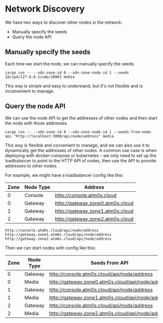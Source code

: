 # Network Discovery

We have two ways to discover other nodes in the network:

- Manually specify the seeds
- Query the node API

## Manually specify the seeds

Each time we start the node, we can manually specify the seeds.

```
cargo run -- --sdn-zone-id 0 --sdn-zone-node-id 1 --seeds 1@/ip4/127.0.0.1/udp/10001 media
```

This way is simple and easy to understand, but it's not flexible and is inconvenient to manage.

## Query the node API

We can use the node API to get the addresses of other nodes and then start the node with those addresses.

```
cargo run -- --sdn-zone-id 0 --sdn-zone-node-id 1 --seeds-from-node-api "http://localhost:3000/api/node/address" media
```

This way is flexible and convenient to manage, and we can also use it to dynamically get the addresses of other nodes.
A common use case is when deploying with docker-compose or kubernetes - we only need to set up the loadbalancer to point to the HTTP API of nodes, then use the API to provide addresses to other nodes.

For example, we might have a loadbalancer config like this:

| Zone | Node Type | Address                          |
| ---- | --------- | -------------------------------- |
| 0    | Console   | http://console.atm0s.cloud       |
| 0    | Gateway   | http://gateway.zone0.atm0s.cloud |
| 1    | Gateway   | http://gateway.zone1.atm0s.cloud |
| 2    | Gateway   | http://gateway.zone2.atm0s.cloud |

```
http://console.atm0s.cloud/api/node/address
http://gateway.zone1.atm0s.cloud/api/node/address
http://gateway.zone2.atm0s.cloud/api/node/address
```

Then we can start nodes with config like this:

| Zone | Node Type | Seeds From API                                    |
| ---- | --------- | ------------------------------------------------- |
| 0    | Gateway   | http://console.atm0s.cloud/api/node/address       |
| 0    | Media     | http://gateway.zone0.atm0s.cloud/api/node/address |
| 1    | Gateway   | http://console.atm0s.cloud/api/node/address       |
| 1    | Media     | http://gateway.zone1.atm0s.cloud/api/node/address |
| 2    | Gateway   | http://console.atm0s.cloud/api/node/address       |
| 2    | Media     | http://gateway.zone2.atm0s.cloud/api/node/address |

